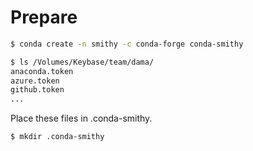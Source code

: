 # Prepare

```bash
$ conda create -n smithy -c conda-forge conda-smithy

```

```bash
$ ls /Volumes/Keybase/team/dama/
anaconda.token
azure.token
github.token
...
```

Place these files in .conda-smithy.
```bash
$ mkdir .conda-smithy
```
